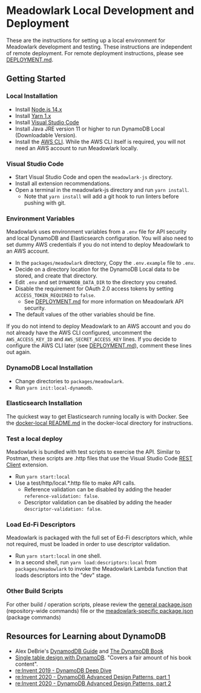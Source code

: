# Meadowlark Local Development and Deployment

These are the instructions for setting up a local environment for Meadowlark
development and testing. These instructions are independent of remote
deployment. For remote deployment instructions, please see
[DEPLOYMENT.md](DEPLOYMENT.md).

## Getting Started

### Local Installation

* Install [Node.js 14.x](https://nodejs.org/en/download/releases/)
* Install [Yarn 1.x](https://classic.yarnpkg.com/lang/en/)
* Install [Visual Studio Code](https://code.visualstudio.com/)
* Install Java JRE version 11 or higher to run DynamoDB Local (Downloadable
  Version).
* Install the [AWS
  CLI](https://docs.aws.amazon.com/cli/latest/userguide/getting-started-install.html).
  While the AWS CLI itself is required, you will not need an AWS account to run
  Meadowlark locally.

### Visual Studio Code

* Start Visual Studio Code and open the `meadowlark-js` directory.
* Install all extension recommendations.
* Open a terminal in the meadowlark-js directory and run `yarn install`.
  * Note that `yarn install` will add a git hook to run linters before pushing
    with git.

### Environment Variables

Meadowlark uses environment variables from a `.env` file for API security and
local DynamoDB and Elasticsearch configuration. You will also need to set dummy
AWS credentials if you do not intend to deploy Meadowlark to an AWS account.

* In the `packages/meadowlark` directory, Copy the `.env.example` file to
  `.env`.
* Decide on a directory location for the DynamoDB Local data to be stored, and
  create that directory.
* Edit `.env` and set `DYNAMODB_DATA_DIR` to the directory you created.
* Disable the requirement for OAuth 2.0 access tokens by setting
  `ACCESS_TOKEN_REQUIRED` to `false`.
  * See [DEPLOYMENT.md](DEPLOYMENT.md) for more information on Meadowlark API
    security.
* The default values of the other variables should be fine.

If you do not intend to deploy Meadowlark to an AWS account and you do not
already have the AWS CLI configured, uncomment the `AWS_ACCESS_KEY_ID` and
`AWS_SECRET_ACCESS_KEY` lines. If you decide to configure the AWS CLI later (see
[DEPLOYMENT.md](DEPLOYMENT.md)), comment these lines out again.

### DynamoDB Local Installation

* Change directories to `packages/meadowlark`.
* Run `yarn init:local-dynamodb`.

### Elasticsearch Installation

The quickest way to get Elasticsearch running locally is with Docker. See the
[docker-local README.md](docker-local/readme.md) in the docker-local directory
for instructions.

### Test a local deploy

Meadowlark is bundled with test scripts to exercise the API. Similar to Postman,
these scripts are .http files that use the Visual Studio Code [REST
Client](https://marketplace.visualstudio.com/items?itemName=humao.rest-client)
extension.

* Run `yarn start:local`
* Use a test/http/local.*.http file to make API calls.
  * Reference validation can be disabled by adding the header
    `reference-validation: false`.
  * Descriptor validation can be disabled by adding the header
    `descriptor-validation: false`.

### Load Ed-Fi Descriptors

Meadowlark is packaged with the full set of Ed-Fi descriptors which, while not
required, must be loaded in order to use descriptor validation.

* Run `yarn start:local` in one shell.
* In a second shell, run `yarn load:descriptors:local` from
  `packages/meadowlark` to invoke the Meadowlark Lambda function that loads
  descriptors into the "dev" stage.

### Other Build Scripts

For other build / operation scripts, please review the [general
package.json](package.json) (repository-wide commands) file or the
[meadowlark-specific package.json](packages/meadowlark/package.json) (package
commands)

## Resources for Learning about DynamoDB

* Alex DeBrie's [DynamodDB Guide](https://www.dynamodbguide.com/) and [The
  DynamoDB Book](https://www.dynamodbbook.com/)
* [Single table design with
  DynamoDB](https://www.youtube.com/watch?v=BnDKD_Zv0og). "Covers a fair amount
  of his book content".
* [re:Invent 2019 - DynamoDB Deep
  Dive](https://www.youtube.com/watch?v=6yqfmXiZTlM)
* [re:Invent 2020 - DynamoDB Advanced Design Patterns, part
  1](https://www.youtube.com/watch?v=MF9a1UNOAQo)
* [re:Invent 2020 - DynamoDB Advanced Design Patterns, part
  2](https://www.youtube.com/watch?v=_KNrRdWD25M)
